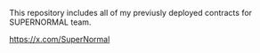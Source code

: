 This repository includes all of my previusly deployed contracts for SUPERNORMAL team.

https://x.com/SuperNormal
